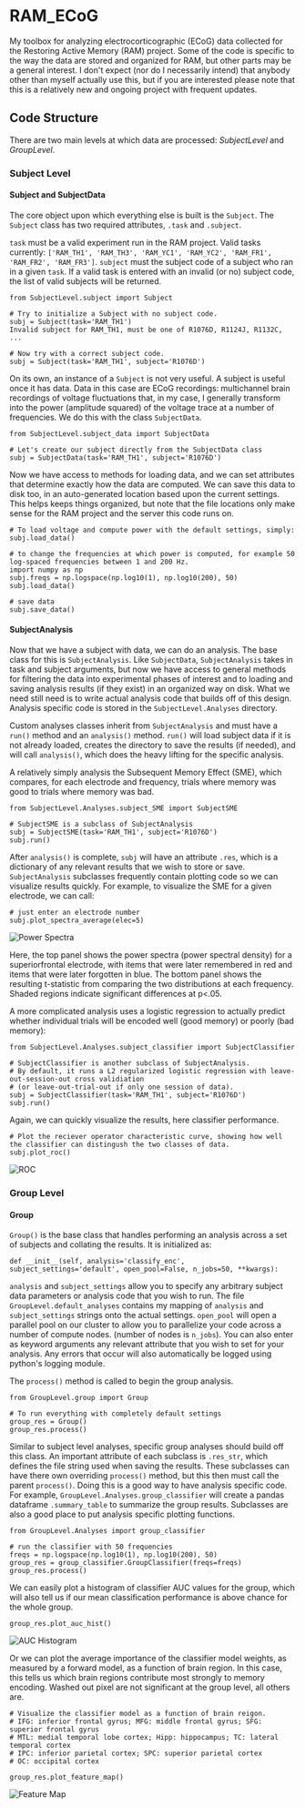# RAM_ECoG

My toolbox for analyzing electrocorticographic (ECoG) data collected for the Restoring Active Memory (RAM) project. Some of the code is specific to the way the data are stored and organized for RAM, but other parts may be a general interest. I don't expect (nor do I necessarily intend) that anybody other than myself actually use this, but if you are interested please note that this is a relatively new and ongoing project with frequent updates.

## Code Structure

There are two main levels at which data are processed: *SubjectLevel* and *GroupLevel*.

### Subject Level

#### Subject and SubjectData
The core object upon which everything else is built is the `Subject`. The `Subject` class has two required attributes, `.task` and `.subject`.

`task` must be a valid experiment run in the RAM project. Valid tasks currently: `['RAM_TH1', 'RAM_TH3', 'RAM_YC1', 'RAM_YC2', 'RAM_FR1', 'RAM_FR2', 'RAM_FR3']`. `subject` must the subject code of a subject who ran in a given `task`. If a valid task is entered with an invalid (or no) subject code, the list of valid subjects will be returned.

```
from SubjectLevel.subject import Subject

# Try to initialize a Subject with no subject code.
subj = Subject(task='RAM_TH1')
Invalid subject for RAM_TH1, must be one of R1076D, R1124J, R1132C, ...

# Now try with a correct subject code.
subj = Subject(task='RAM_TH1', subject='R1076D')
```

On its own, an instance of a `Subject` is not very useful. A subject is useful once it has data. Data in this case are ECoG recordings: multichannel brain recordings of voltage fluctuations that, in my case, I generally transform into the power (amplitude squared) of the voltage trace at a number of frequencies. We do this with the class ``SubjectData``.

```
from SubjectLevel.subject_data import SubjectData

# Let's create our subject directly from the SubjectData class
subj = SubjectData(task='RAM_TH1', subject='R1076D')
```

Now we have access to methods for loading data, and we can set attributes that determine exactly how the data are computed. We can save this data to disk too, in an auto-generated location based upon the current settings. This helps keeps things organized, but note that the file locations only make sense for the RAM project and the server this code runs on.
```
# To load voltage and compute power with the default settings, simply:
subj.load_data()

# to change the frequencies at which power is computed, for example 50 log-spaced frequencies between 1 and 200 Hz.
import numpy as np
subj.freqs = np.logspace(np.log10(1), np.log10(200), 50)
subj.load_data()

# save data
subj.save_data()
```

#### SubjectAnalysis
Now that we have a subject with data, we can do an analysis. The base class for this is ``SubjectAnalysis``. Like ``SubjectData``, ``SubjectAnalysis`` takes in task and subject arguments, but now we have access to general methods for filtering the data into experimental phases of interest and to loading and saving analysis results (if they exist) in an organized way on disk. What we need still need is to write actual analysis code that builds off of this design. Analysis specific code is stored in the  ``SubjectLevel.Analyses`` directory.

Custom analyses classes inherit from ``SubjectAnalysis`` and must have a ``run()`` method and an ``analysis()`` method. ``run()`` will load subject data if it is not already loaded, creates the directory to save the results (if needed), and will call ``analysis()``, which does the heavy lifting for the specific analysis.

A relatively simply analysis the Subsequent Memory Effect (SME), which compares, for each electrode and frequency, trials where memory was good to trials where memory was bad.

```
from SubjectLevel.Analyses.subject_SME import SubjectSME

# SubjectSME is a subclass of SubjectAnalysis
subj = SubjectSME(task='RAM_TH1', subject='R1076D')
subj.run()
```

After ``analysis()`` is complete, ``subj`` will have an attribute ``.res``, which is a dictionary of any relevant results that we wish to store or save. ``SubjectAnalysis`` subclasses frequently contain plotting code so we can visualize results quickly. For example, to visualize the SME for a given electrode, we can call:

```
# just enter an electrode number
subj.plot_spectra_average(elec=5)
```

![Power Spectra](images/example_power_spect.png?raw=true)

Here, the top panel shows the power spectra (power spectral density) for a superiorfrontal electrode, with items that were later remembered in red and items that were later forgotten in blue. The bottom panel shows the resulting t-statistic from comparing the two distributions at each frequency. Shaded regions indicate significant differences at p<.05.

A more complicated analysis uses a logistic regression to actually predict whether individual trials will be encoded well (good memory) or poorly (bad memory):

```
from SubjectLevel.Analyses.subject_classifier import SubjectClassifier

# SubjectClassifier is another subclass of SubjectAnalysis.
# By default, it runs a L2 regularized logistic regression with leave-out-session-out cross validiation
# (or leave-out-trial-out if only one session of data).
subj = SubjectClassifier(task='RAM_TH1', subject='R1076D')
subj.run()
```

Again, we can quickly visualize the results, here classifier performance.

```
# Plot the reciever operator characteristic curve, showing how well the classifier can distingush the two classes of data.
subj.plot_roc()
```

![ROC](images/example_roc.png?raw=true)

### Group Level

#### Group

``Group()`` is the base class that handles performing an analysis across a set of subjects and collating the results. It is initialized as:

```
def __init__(self, analysis='classify_enc', subject_settings='default', open_pool=False, n_jobs=50, **kwargs):
```

`analysis` and `subject_settings` allow you to specify any arbitrary subject data parameters or analysis code that you wish to run. The file `GroupLevel.default_analyses` contains my mapping of `analysis` and `subject_settings` strings onto the actual settings. `open_pool` will open a parallel pool on our cluster to allow you to parallelize your code across a number of compute nodes. (number of nodes is `n_jobs`). You can also enter as keyword arguments any relevant attribute that you wish to set for your analysis. Any errors that occur will also automatically be logged using python's logging module.

The `process()` method is called to begin the group analysis.
```
from GroupLevel.group import Group

# To run everything with completely default settings
group_res = Group()
group_res.process()
```

Similar to subject level analyses, specific group analyses should build off this class. An important attribute of each subclass is `.res_str`, which defines the file string used when saving the results. These subclasses can have there own overriding `process()` method, but this then must call the parent `process()`. Doing this is a good way to have analysis specific code. For example, `GroupLevel.Analyses.group_classifier` will create a pandas dataframe `.summary_table` to summarize the group results. Subclasses are also a good place to put analysis specific plotting functions.

```
from GroupLevel.Analyses import group_classifier

# run the classifier with 50 frequencies
freqs = np.logspace(np.log10(1), np.log10(200), 50)
group_res = group_classifier.GroupClassifier(freqs=freqs)
group_res.process()
```

We can easily plot a histogram of classifier AUC values for the group, which will also tell us if our mean classification performance is above chance for the whole group.

```
group_res.plot_auc_hist()
```

![AUC Histogram](images/example_group_auc.png?raw=true)

Or we can plot the average importance of the classifier model weights, as measured by a forward model, as a function of brain region. In this case, this tells us which brain regions contribute most strongly to memory encoding. Washed out pixel are not significant at the group level, all others are.
```
# Visualize the classifier model as a function of brain reigon.
# IFG: inferior frontal gyrus; MFG: middle frontal gyrus; SFG: superior frontal gyrus
# MTL: medial temporal lobe cortex; Hipp: hippocampus; TC: lateral temporal cortex
# IPC: inferior parietal cortex; SPC: superior parietal cortex
# OC: occipital cortex

group_res.plot_feature_map()
```
![Feature Map](images/example_feature_map.png?raw=true)